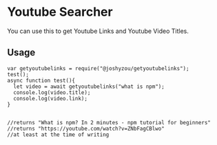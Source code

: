 # Youtube Searcher

You can use this to get Youtube Links and Youtube Video Titles.


## Usage

    var getyoutubelinks = require("@joshyzou/getyoutubelinks");
    test();
    async function test(){
      let video = await getyoutubelinks("what is npm");
      console.log(video.title);
      console.log(video.link);
    }

    
    //returns "What is npm? In 2 minutes - npm tutorial for beginners"
    //returns "https://youtube.com/watch?v=ZNbFagCBlwo"
    //at least at the time of writing
